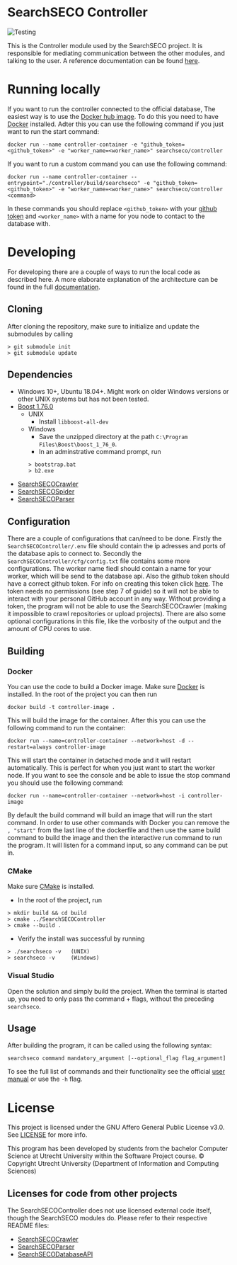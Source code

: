# SearchSECO Controller
![Testing](https://github.com/SecureSECO/SearchSECOController/actions/workflows/testing.yml/badge.svg)

This is the Controller module used by the SearchSECO project. It is responsible for mediating communication between the other modules, and talking to the user. A reference documentation can be found [here](https://secureseco.github.io/SearchSECOController/).

# Running locally
If you want to run the controller connected to the official database, The easiest way is to use the [Docker hub image](https://hub.docker.com/r/searchseco/controller). To do this you need to have [Docker](https://docs.docker.com/get-docker/) installed. Adter this you can use the following command if you just want to run the start command:
```
docker run --name controller-container -e "github_token=<github_token>" -e "worker_name=<worker_name>" searchseco/controller
```
If you want to run a custom command you can use the following command:
```
docker run --name controller-container --entrypoint="./controller/build/searchseco" -e "github_token=<github_token>" -e "worker_name=<worker_name>" searchseco/controller <command>
```
In these commands you should replace `<github_token>` with your [github token](https://docs.github.com/en/github/authenticating-to-github/keeping-your-account-and-data-secure/creating-a-personal-access-token) and `<worker_name>` with a name for you node to contact to the database with.

# Developing
For developing there are a couple of ways to run the local code as described here. A more elaborate explanation of the architecture can be found in the full [documentation](./Documentation/Documentation.pdf). 
## Cloning
After cloning the repository, make sure to initialize and update the submodules by calling 
```
> git submodule init 
> git submodule update
```

## Dependencies
- Windows 10+, Ubuntu 18.04+. Might work on older Windows versions or other UNIX systems but has not been tested.
- [Boost 1.76.0](https://www.boost.org/users/download/)
   - UNIX
      - Install `libboost-all-dev`
   - Windows
      - Save the unzipped directory at the path `C:\Program Files\Boost\boost_1_76_0`.
      - In an adminstrative command prompt, run 
      ```
      > bootstrap.bat
      > b2.exe
      ```
- [SearchSECOCrawler](https://github.com/SecureSECO/SearchSECOCrawler)
- [SearchSECOSpider](https://github.com/SecureSECO/SearchSECOSpider)
- [SearchSECOParser](https://github.com/SecureSECO/SearchSECOParser)

## Configuration
There are a couple of configurations that can/need to be done. Firstly the `SearchSECOController/.env` file should contain the ip adresses and ports of the database apis to connect to. Secondly the `SearchSECOController/cfg/config.txt` file contains some more configurations. The worker name fiedl should contain a name for your worker, which will be send to the database api. Also the github token should have a correct github token. For info on creating this token click [here](https://docs.github.com/en/github/authenticating-to-github/keeping-your-account-and-data-secure/creating-a-personal-access-token). The token needs no permissions (see step 7 of guide) so it will not be able to interact with your personal GitHub account in any way. Without providing a token, the program will not be able to use the SearchSECOCrawler (making it impossible to crawl repositories or upload projects). There are also some optional configurations in this file, like the vorbosity of the output and the amount of CPU cores to use.

## Building
### Docker
You can use the code to build a Docker image. Make sure [Docker](https://docs.docker.com/get-docker/) is installed. In the root of the project you can then run
```
docker build -t controller-image .
```
This will build the image for the container. After this you can use the following command to run the container:
```
docker run --name=controller-container --network=host -d --restart=always controller-image
```
This will start the container in detached mode and it will restart automatically. This is perfect for when you just want to start the worker node. If you want to see the console and be able to issue the stop command you should use the following command:
```
docker run --name=controller-container --network=host -i controller-image
```

By default the build command will build an image that will run the start command. In order to use other commands with Docker you can remove the `, "start"` from the last line of the dockerfile and then use the same build command to build the image and then the interactive run command to run the program. It will listen for a command input, so any command can be put in.

### CMake
Make sure [CMake](https://cmake.org/download) is installed.
- In the root of the project, run
```
> mkdir build && cd build
> cmake ../SearchSECOController
> cmake --build .
```
- Verify the install was successful by running
```
> ./searchseco -v   (UNIX)
> searchseco -v     (Windows)
```

### Visual Studio
Open the solution and simply build the project. When the terminal is started up, you need to only pass the command + flags, without the preceding `searchseco`.

## Usage
After building the program, it can be called using the following syntax:  
```
searchseco command mandatory_argument [--optional_flag flag_argument]
``` 
To see the full list of commands and their functionality see the official [user manual](./Documentation/User_Manual.pdf) or use the `-h` flag.

# License

This project is licensed under the GNU Affero General Public License v3.0. See [LICENSE](LICENSE) for more info.

This program has been developed by students from the bachelor Computer Science at Utrecht University within the Software Project course.
© Copyright Utrecht University (Department of Information and Computing Sciences)

## Licenses for code from other projects

The SearchSECOController does not use licensed external code itself, though the SearchSECO modules do. Please refer to their respective README files:

* [SearchSECOCrawler](https://github.com/SecureSECO/SearchSECOCrawler#licenses-for-code-from-other-projects)
* [SearchSECOParser](https://github.com/SecureSECO/SearchSECOParser#licenses-for-code-from-other-projects)
* [SearchSECODatabaseAPI](https://github.com/SecureSECO/SearchSECODatabaseAPI#licenses-for-code-from-other-projects)
